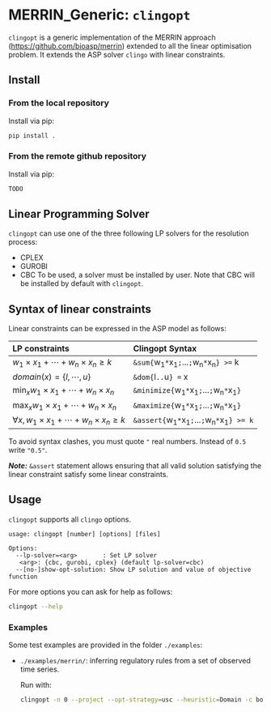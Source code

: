# MERRIN_Generic: `clingopt`

`clingopt` is a generic implementation of the MERRIN approach (https://github.com/bioasp/merrin) extended to all the linear optimisation problem.
It extends the ASP solver `clingo` with linear constraints.

## Install

### From the local repository

Install via pip:
```sh
pip install .
```

### From the remote github repository

Install via pip:
```sh
TODO
```

## Linear Programming Solver

`clingopt` can use one of the three following LP solvers for the resolution process:
- CPLEX
- GUROBI
- CBC
To be used, a solver must be installed by user. Note that CBC will be installed by default with `clingopt`. 

## Syntax of linear constraints

Linear constraints can be expressed in the ASP model as follows:

| LP constraints                                                 | Clingopt Syntax                                                                    |
| :------------------------------------------------------------- | :--------------------------------------------------------------------------------- |
| $w_1 \times x_1 + \cdots + w_n \times x_n \geq k$              | `&sum{`w<sub>1</sub>`*`x<sub>1</sub>`;`...`;`w<sub>n</sub>`*`x<sub>n</sub>`} >=` k |
| $domain(x)=\{l, \cdots, u\}$                                   | `&dom{`l`..`u`} =` x                                                               |
| $\displaystyle\min_x w_1 \times x_1 + \cdots + w_n \times x_n$ | `&minimize{`w<sub>1</sub>`*`x<sub>1</sub>`;`...`;`w<sub>n</sub>`*`x<sub>1</sub>`}` |
| $\displaystyle\max_x w_1 \times x_1 + \cdots + w_n \times x_n$ | `&maximize{`w<sub>1</sub>`*`x<sub>1</sub>`;`...`;`w<sub>n</sub>`*`x<sub>1</sub>`}` |
| $\forall x, w_1 \times x_1 + \cdots + w_n \times x_n \geq k$ | `&assert{`w<sub>1</sub>`*`x<sub>1</sub>`;`...`;`w<sub>n</sub>`*`x<sub>1</sub>`} >= k`   |

To avoid syntax clashes, you must quote `"` real numbers. Instead of `0.5` write `"0.5"`.

***Note:*** `&assert` statement allows ensuring that all valid solution satisfying the linear constraint satisfy some linear constraints.

## Usage

`clingopt` supports all `clingo` options.

```text
usage: clingopt [number] [options] [files]

Options:
  --lp-solver=<arg>       : Set LP solver
   <arg>: {cbc, gurobi, cplex} (default lp-solver=cbc)
  --[no-]show-opt-solution: Show LP solution and value of objective function
```

For more options you can ask for help as follows:
```sh
clingopt --help
```
  
### Examples

Some test examples are provided in the folder `./examples`:
- `./examples/merrin/`: inferring regulatory rules from a set of observed time series.

    Run with:
    ```sh
    clingopt -n 0 --project --opt-strategy=usc --heuristic=Domain -c bounded_nonreach=0 --enum-mode=domRec --dom-mod=5,16 --opt-mode=optN  examples/merrin/model_merrin.lp examples/merrin/model_rfba_assert.lp examples/merrin/data/data_covert_kfp_100.lp
    ```
